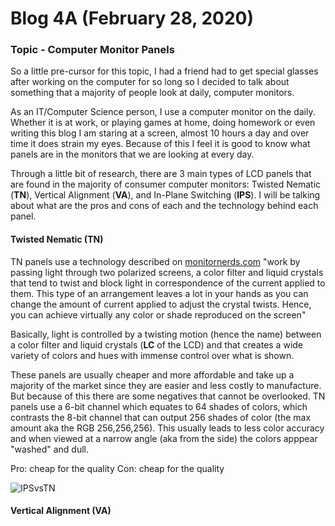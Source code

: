 # Blog 4A (February 28, 2020)

### Topic - Computer Monitor Panels

So a little pre-cursor for this topic, I had a friend had to get special glasses after working on the computer for so long so I decided to talk about something that a majority of people look at daily, computer monitors.

As an IT/Computer Science person, I use a computer monitor on the daily. Whether it is at work, or playing games at home, doing homework or even writing this blog I am staring at a screen, almost 10 hours a day and over time it does strain my eyes. Because of this I feel it is good to know what panels are in the monitors that we are looking at every day.

Through a little bit of research, there are 3 main types of LCD panels that are found in the majority of consumer computer monitors: Twisted Nematic (**TN**), Vertical Alignment (**VA**), and In-Plane Switching (**IPS**). I will be talking about what are the pros and cons of each and the technology behind each panel.

#### Twisted Nematic (TN)

TN panels use a technology described on [monitornerds.com](https://www.monitornerds.com/different-monitor-panel-types-a-simple-guide/) "work by passing light through two polarized screens, a color filter and liquid crystals that tend to twist and block light in correspondence of the current applied to them. This type of an arrangement leaves a lot in your hands as you can change the amount of current applied to adjust the crystal twists. Hence, you can achieve virtually any color or shade reproduced on the screen"

Basically, light is controlled by a twisting motion (hence the name) between a color filter and liquid crystals (**LC** of the LCD) and that creates a wide variety of colors and hues with immense control over what is shown. 

These panels are usually cheaper and more affordable and take up a majority of the market since they are easier and less costly to manufacture.  But because of this there are some negatives that cannot be overlooked. TN panels use a 6-bit channel which equates to 64 shades of colors, which contrasts the 8-bit channel that can output 256 shades of color (the max amount aka the RGB 256,256,256). This usually leads to less color accuracy and when viewed at a narrow angle (aka from the side) the colors apppear "washed" and dull.

Pro: cheap for the quality
Con: cheap for the quality

![IPSvsTN](https://lh3.googleusercontent.com/proxy/pD-g502jNL5eZykuAneVWPfJrxbB1DBQR6acrlMK7Ki8hB7rW8ihtz-7B1_nfXA29K-uuBZlnxtRFYsG16Cs4c2_TNc44Cjp7td3931i6j4VE6ft8os)

#### Vertical Alignment (VA)

